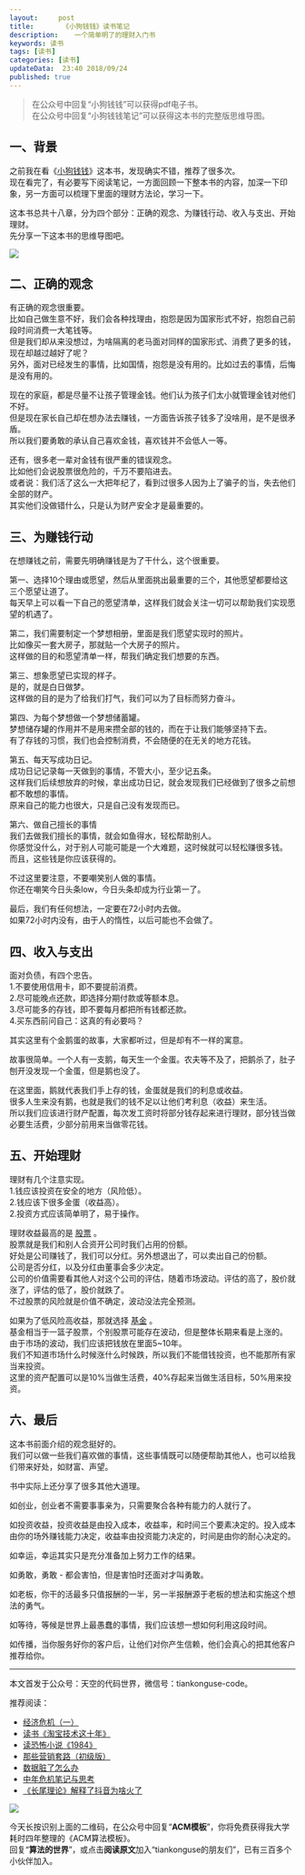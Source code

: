 ```yaml
---   
layout:     post  
title:       《小狗钱钱》读书笔记   
description:    一个简单明了的理财入门书 
keywords: 读书 
tags: [读书]  
categories: [读书]  
updateData:  23:40 2018/09/24  
published: true   
---  
```


> 在公众号中回复“小狗钱钱”可以获得pdf电子书。  
>在公众号中回复“小狗钱钱笔记”可以获得这本书的完整版思维导图。    

## 一、背景

之前我在看《[小狗钱钱](https://mp.weixin.qq.com/s/t77MplVYm_ZnV8LYZ6SQuw)》这本书，发现确实不错，推荐了很多次。  
现在看完了，有必要写下阅读笔记，一方面回顾一下整本书的内容，加深一下印象，另一方面可以梳理下里面的理财方法论，学习一下。  


这本书总共十八章，分为四个部分：正确的观念、为赚钱行动、收入与支出、开始理财。  
先分享一下这本书的思维导图吧。  


![](http://res.tiankonguse.com/images/2018/09/dou-money-all-bran-02.png)  


## 二、正确的观念

有正确的观念很重要。  
比如自己做生意不好，我们会各种找理由，抱怨是因为国家形式不好，抱怨自己前段时间消费一大笔钱等。  
但是我们却从来没想过，为啥隔离的老马面对同样的国家形式、消费了更多的钱，现在却越过越好了呢？  
另外，面对已经发生的事情，比如国情，抱怨是没有用的。比如过去的事情，后悔是没有用的。  


现在的家庭，都是尽量不让孩子管理金钱。他们认为孩子们太小就管理金钱对他们不好。  
但是现在家长自己却在想办法去赚钱，一方面告诉孩子钱多了没啥用，是不是很矛盾。  
所以我们要勇敢的承认自己喜欢金钱，喜欢钱并不会低人一等。  


还有，很多老一辈对金钱有很严重的错误观念。  
比如他们会说股票很危险的，千万不要陷进去。  
或者说：我们活了这么一大把年纪了，看到过很多人因为上了骗子的当，失去他们全部的财产。   
其实他们没做错什么，只是认为财产安全才是最重要的。  


## 三、为赚钱行动

在想赚钱之前，需要先明确赚钱是为了干什么，这个很重要。  


第一、选择10个理由或愿望，然后从里面挑出最重要的三个，其他愿望都要给这三个愿望让道了。  
每天早上可以看一下自己的愿望清单，这样我们就会关注一切可以帮助我们实现愿望的机遇了。  


第二，我们需要制定一个梦想相册，里面是我们愿望实现时的照片。  
比如像买一套大房子，那就贴一个大房子的照片。  
这样做的目的和愿望清单一样，帮我们确定我们想要的东西。  


第三、想象愿望已实现的样子。  
是的，就是白日做梦。  
这样做的目的是为了给我们打气，我们可以为了目标而努力奋斗。  


第四、为每个梦想做一个梦想储蓄罐。  
梦想储存罐的作用并不是用来攒全部的钱的，而在于让我们能够坚持下去。  
有了存钱的习惯，我们也会控制消费，不会随便的在无关的地方花钱。  


第五、每天写成功日记。  
成功日记记录每一天做到的事情，不管大小，至少记五条。  
这样我们后续想放弃的时候，拿出成功日记，就会发现我们已经做到了很多之前想都不敢想的事情。  
原来自己的能力也很大，只是自己没有发现而已。  


第六、做自己擅长的事情  
我们去做我们擅长的事情，就会如鱼得水，轻松帮助别人。  
你感觉没什么，对于别人可能可能是一个大难题，这时候就可以轻松赚很多钱。  
而且，这些钱是你应该获得的。  


不过这里要注意，不要嘲笑别人做的事情。  
你还在嘲笑今日头条low，今日头条却成为行业第一了。  


最后，我们有任何想法，一定要在72小时内去做。  
如果72小时内没有，由于人的惰性，以后可能也不会做了。  


## 四、收入与支出

面对负债，有四个忠告。  
1.不要使用信用卡，即不要提前消费。  
2.尽可能晚点还款，即选择分期付款或等额本息。  
3.尽可能多的存钱，即不要每月都把所有钱都还款。  
4.买东西前问自己：这真的有必要吗？  


其实这里有个金鹅蛋的故事，大家都听过，但是却有不一样的寓意。  

故事很简单。一个人有一支鹅，每天生一个金蛋。农夫等不及了，把鹅杀了，肚子刨开没发现一个金蛋，但是鹅也没了。  


在这里面，鹅就代表我们手上存的钱，金蛋就是我们的利息或收益。  
很多人生来没有鹅，也就是我们的钱不足以让他们考利息（收益）来生活。  
所以我们应该进行财产配置，每次发工资时将部分钱存起来进行理财，部分钱当做必要生活费，少部分前用来当做零花钱。  


## 五、开始理财

理财有几个注意实现。  
1.钱应该投资在安全的地方（风险低）。  
2.钱应该下很多金蛋（收益高）。  
2.投资方式应该简单明了，易于操作。  


理财收益最高的是 [股票](https://mp.weixin.qq.com/s/CLE5wOSFrM1n_sbHqp325A) 。  
股票就是我们和别人合资开公司时我们占用的份额。  
好处是公司赚钱了，我们可以分红。另外想退出了，可以卖出自己的份额。  
公司是否分红，以及分红由董事会多少决定。  
公司的价值需要看其他人对这个公司的评估，随着市场波动。评估的高了，股价就涨了，评估的低了，股价就跌了。  
不过股票的风险就是价值不确定，波动没法完全预测。  


如果为了低风险高收益，那就选择 [基金](https://mp.weixin.qq.com/s/CLE5wOSFrM1n_sbHqp325A) 。  
基金相当于一篮子股票，个别股票可能存在波动，但是整体长期来看是上涨的。  
由于市场的波动，我们应该把钱放在里面5~10年。  
我们不知道市场什么时候涨什么时候跌，所以我们不能借钱投资，也不能那所有家当来投资。  
这里的资产配置可以是10%当做生活费，40%存起来当做生活目标，50%用来投资。  


## 六、最后  

这本书前面介绍的观念挺好的。  
我们可以做一些我们喜欢做的事情，这些事情既可以随便帮助其他人，也可以给我们带来好处，如财富、声望。  


书中实际上还分享了很多其他大道理。  


如创业，创业者不需要事事亲为，只需要聚合各种有能力的人就行了。  


如投资收益，投资收益是由投入成本，收益率，和时间三个要素决定的。投入成本由你的场外赚钱能力决定，收益率由投资能力决定的，时间是由你的耐心决定的。    


如幸运，幸运其实只是充分准备加上努力工作的结果。  


如勇敢，勇敢 - 都会害怕，但是害怕时还面对才叫勇敢。  


如老板，你干的活最多只值报酬的一半，另一半报酬源于老板的想法和实施这个想法的勇气。  


如等待，等候是世界上最愚蠢的事情，我们应该想一想如何利用这段时间。  


如传播，当你服务好你的客户后，让他们对你产生信赖，他们会真心的把其他客户推荐给你。  




---


本文首发于公众号：天空的代码世界，微信号：tiankonguse-code。  


推荐阅读：  


* [经济危机（一）](https://mp.weixin.qq.com/s/hxO7oR8cLljSClYS-yE6pw)   
* [读书《淘宝技术这十年》](https://mp.weixin.qq.com/s/IeOQGh22U_1TPrf6sYYTkQ)  
* [读恐怖小说《1984》](https://mp.weixin.qq.com/s/q7HL5o_R5cqJc0b9Ll7EMw)    
* [那些营销套路（初级版）](https://mp.weixin.qq.com/s/xdvqZo9ll6kaL66Cdx)   
* [数据脏了怎么办](https://mp.weixin.qq.com/s/Blw4yxmIsE51dzzbNcfFbg)    
* [中年危机笔记与思考](https://mp.weixin.qq.com/s/dFzDtZS0JN6hhpc1DF-e_g)     
* [《长尾理论》解释了抖音为啥火了](https://mp.weixin.qq.com/s/sFWtMYj_WOKdgjolo7T56A)  



![](http://res.tiankonguse.com/images/tiankonguse-support.png)   


今天长按识别上面的二维码，在公众号中回复“**ACM模板**”，你将免费获得我大学耗时四年整理的《ACM算法模板》。  
回复“**算法的世界**”，或点击**阅读原文**加入“tiankonguse的朋友们”，已有三百多个小伙伴加入。  




